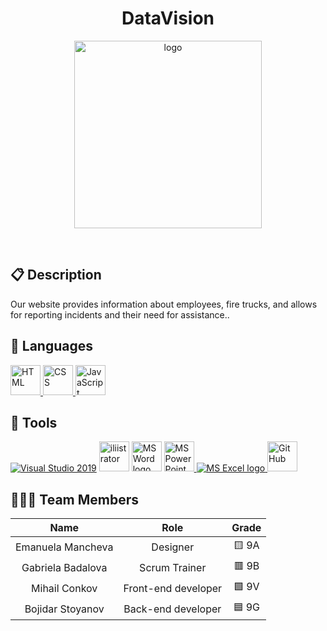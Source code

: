 <h1 align="center">DataVision</h1>
<p align = "center">
  <img alt="logo" src="" width=300px>
</p>

<br>

## 📋 Description
Our website provides information about employees, fire trucks, and allows for reporting incidents and their need for assistance..


## 🚀 Languages 

<p align="left"> 
  <a href="https://developer.mozilla.org/en-US/docs/Web/HTML">
    <img width="48" height="48" src="https://img.icons8.com/color/48/000000/html-5--v1.png" alt="HTML"/>
  </a>
  
  <a href="https://developer.mozilla.org/en-US/docs/Web/CSS">
    <img width="48" height="48" src="https://img.icons8.com/color/48/000000/css3.png" alt="CSS"/>
  </a>
  
  <a href="https://developer.mozilla.org/en-US/docs/Web/JavaScript">
    <img width="48" height="48" src="https://img.icons8.com/color/48/000000/javascript--v1.png" alt="JavaScript"/>
  </a>
</p>


## 🔧 Tools 
  <p align="left"> 
  <a href="https://visualstudio.microsoft.com/"><img src="https://img.icons8.com/fluency/48/000000/visual-studio.png" alt="Visual Studio 2019"/></a>
  <a><img src="https://cdn-icons-png.flaticon.com/512/5611/5611037.png" alt="iliistrator" heigh=48px width=48px/> </a>
    <a href="https://www.microsoft.com/en-ww/microsoft-365/word"><img src="https://img.icons8.com/fluency/48/000000/microsoft-word-2019.png" alt="MS Word logo" width=48px /></a>
    <a href="https://www.microsoft.com/en-us/microsoft-365/powerpoint"><img src="https://img.icons8.com/fluency/48/000000/microsoft-powerpoint-2019.png" alt="MS PowerPoint logo" width=48px />
    <a href="https://www.microsoft.com/en-us/microsoft-365/excel"><img src="https://img.icons8.com/fluency/48/000000/microsoft-excel-2019.png" alt="MS Excel logo"/>
     <a href="https://git-scm.com/"><img src="https://cdn-icons-png.flaticon.com/512/25/25231.png" alt="GitHub" heigh=48px width=48px/></a>
    </a>
  </p> 
  

  
## 👨🏻‍💻 Team Members
| **Name** | **Role** | **Grade** |
| :---:   | :---: | :---: |
| Emanuela Mancheva| Designer | 🟨 9A |
| Gabriela Badalova | Scrum Trainer  | 🟥 9B |
| Mihail Conkov | Front-end developer  | 🟩 9V |
| Bojidar Stoyanov |  Back-end developer  | 🟦 9G |

